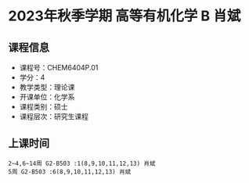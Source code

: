 # 2023年秋季学期 高等有机化学 B 肖斌






## 课程信息

- 课程号：CHEM6404P.01
- 学分：4
- 教学类型：理论课
- 开课单位：化学系
- 课程类别：硕士
- 课程层次：研究生课程

## 上课时间

```
2~4,6~14周 G2-B503 :1(8,9,10,11,12,13) 肖斌
5周 G2-B503 :6(8,9,10,11,12,13) 肖斌
```

